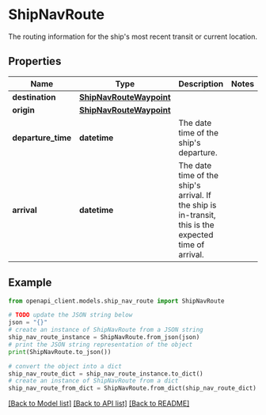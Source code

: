 # ShipNavRoute

The routing information for the ship's most recent transit or current location.

## Properties

Name | Type | Description | Notes
------------ | ------------- | ------------- | -------------
**destination** | [**ShipNavRouteWaypoint**](ShipNavRouteWaypoint.md) |  | 
**origin** | [**ShipNavRouteWaypoint**](ShipNavRouteWaypoint.md) |  | 
**departure_time** | **datetime** | The date time of the ship&#39;s departure. | 
**arrival** | **datetime** | The date time of the ship&#39;s arrival. If the ship is in-transit, this is the expected time of arrival. | 

## Example

```python
from openapi_client.models.ship_nav_route import ShipNavRoute

# TODO update the JSON string below
json = "{}"
# create an instance of ShipNavRoute from a JSON string
ship_nav_route_instance = ShipNavRoute.from_json(json)
# print the JSON string representation of the object
print(ShipNavRoute.to_json())

# convert the object into a dict
ship_nav_route_dict = ship_nav_route_instance.to_dict()
# create an instance of ShipNavRoute from a dict
ship_nav_route_from_dict = ShipNavRoute.from_dict(ship_nav_route_dict)
```
[[Back to Model list]](../README.md#documentation-for-models) [[Back to API list]](../README.md#documentation-for-api-endpoints) [[Back to README]](../README.md)


